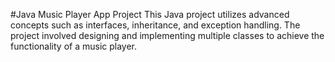 #Java Music Player App Project
This Java project utilizes advanced concepts such as interfaces, inheritance, and exception handling. The project involved designing and implementing multiple classes to achieve the functionality of a music player.
